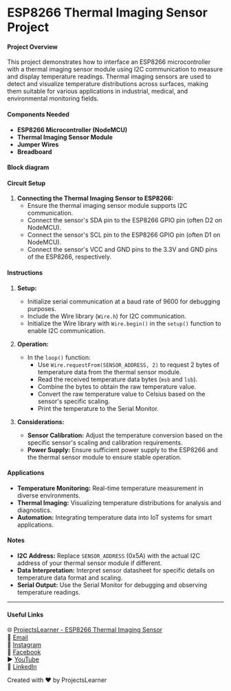 # ESP8266 Thermal Imaging Sensor Project

#### Project Overview
This project demonstrates how to interface an ESP8266 microcontroller with a thermal imaging sensor module using I2C communication to measure and display temperature readings. Thermal imaging sensors are used to detect and visualize temperature distributions across surfaces, making them suitable for various applications in industrial, medical, and environmental monitoring fields.

#### Components Needed
- **ESP8266 Microcontroller (NodeMCU)**
- **Thermal Imaging Sensor Module**
- **Jumper Wires**
- **Breadboard**

#### Block diagram


#### Circuit Setup
1. **Connecting the Thermal Imaging Sensor to ESP8266:**
   - Ensure the thermal imaging sensor module supports I2C communication.
   - Connect the sensor's SDA pin to the ESP8266 GPIO pin (often D2 on NodeMCU).
   - Connect the sensor's SCL pin to the ESP8266 GPIO pin (often D1 on NodeMCU).
   - Connect the sensor's VCC and GND pins to the 3.3V and GND pins of the ESP8266, respectively.

#### Instructions
1. **Setup:**
   - Initialize serial communication at a baud rate of 9600 for debugging purposes.
   - Include the Wire library (`Wire.h`) for I2C communication.
   - Initialize the Wire library with `Wire.begin()` in the `setup()` function to enable I2C communication.

2. **Operation:**
   - In the `loop()` function:
     - Use `Wire.requestFrom(SENSOR_ADDRESS, 2)` to request 2 bytes of temperature data from the thermal sensor module.
     - Read the received temperature data bytes (`msb` and `lsb`).
     - Combine the bytes to obtain the raw temperature value.
     - Convert the raw temperature value to Celsius based on the sensor's specific scaling.
     - Print the temperature to the Serial Monitor.

3. **Considerations:**
   - **Sensor Calibration:** Adjust the temperature conversion based on the specific sensor's scaling and calibration requirements.
   - **Power Supply:** Ensure sufficient power supply to the ESP8266 and the thermal sensor module to ensure stable operation.

#### Applications
- **Temperature Monitoring:** Real-time temperature measurement in diverse environments.
- **Thermal Imaging:** Visualizing temperature distributions for analysis and diagnostics.
- **Automation:** Integrating temperature data into IoT systems for smart applications.

#### Notes
- **I2C Address:** Replace `SENSOR_ADDRESS` (0x5A) with the actual I2C address of your thermal sensor module if different.
- **Data Interpretation:** Interpret sensor datasheet for specific details on temperature data format and scaling.
- **Serial Output:** Use the Serial Monitor for debugging and observing temperature readings.

---

#### Useful Links
🌐 [ProjectsLearner - ESP8266 Thermal Imaging Sensor](https://projectslearner.com/learn/esp8266-thermal-imaging-sensor)  
📧 [Email](mailto:projectslearner@gmail.com)  
📸 [Instagram](https://www.instagram.com/projectslearner/)  
📘 [Facebook](https://www.facebook.com/projectslearner)  
▶️ [YouTube](https://www.youtube.com/@ProjectsLearner)  
📘 [LinkedIn](https://www.linkedin.com/in/projectslearner)

Created with ❤️ by ProjectsLearner